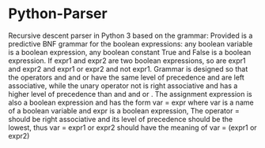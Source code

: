 # Python-Parser
Recursive descent parser in Python 3 based on the grammar:
Provided is a predictive BNF grammar for the boolean expressions:
any boolean variable is a boolean expression, any boolean constant True and False is a boolean expression.
If expr1 and expr2 are two boolean expressions, so are expr1 and expr2 and expr1 or expr2 and not expr1.
Grammar is designed so that the operators and and or have the same level of precedence and are left associative,
while the unary operator not is right associative and has a higher level of precedence than and and or .
The assignment expression is also a boolean expression and has the form var = expr where var is a name of a boolean variable and expr is a boolean expression,
The operator = should be right associative and its level of precedence should be the lowest,
thus var = expr1 or expr2 should have the meaning of var = (expr1 or expr2)
